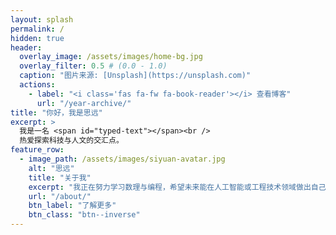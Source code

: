 ```yaml
---
layout: splash
permalink: /
hidden: true
header:
  overlay_image: /assets/images/home-bg.jpg
  overlay_filter: 0.5 # (0.0 - 1.0)
  caption: "图片来源: [Unsplash](https://unsplash.com)"
  actions:
    - label: "<i class='fas fa-fw fa-book-reader'></i> 查看博客"
      url: "/year-archive/"
title: "你好，我是思远"
excerpt: >
  我是一名 <span id="typed-text"></span><br />
  热爱探索科技与人文的交汇点。
feature_row:
  - image_path: /assets/images/siyuan-avatar.jpg
    alt: "思远"
    title: "关于我"
    excerpt: "我正在努力学习数理与编程，希望未来能在人工智能或工程技术领域做出自己的贡献。在这个博客里，我将分享我的学习笔记、思考随便，以及在日常生活中对世界的观察。"
    url: "/about/"
    btn_label: "了解更多"
    btn_class: "btn--inverse"
---
```


<!-- =================================================================== -->
<!--      下面的代码是实现打字机效果的“魔法”，请不要修改它们            -->
<!-- =================================================================== -->

<!-- 第一步：引入 Typed.js 库 -->
<script src="https://cdn.jsdelivr.net/npm/typed.js@2.0.12"></script>

<!-- 第二步：配置并启动打字机效果 -->
<script>
  var typed = new Typed('#typed-text', {
    // 在这里自定义你想要循环出现的词语
    strings: [
      "高中生",
      "探索者",
      "学习者",
      "思考者",
      "未来的工程师"
    ],
    typeSpeed: 80,   // 打字速度 (毫秒)
    backSpeed: 50,   // 删除速度 (毫秒)
    loop: true,      // 是否循环
    showCursor: true, // 是否显示光标
    cursorChar: ' |'   // 光标的样式
  });
</script>
